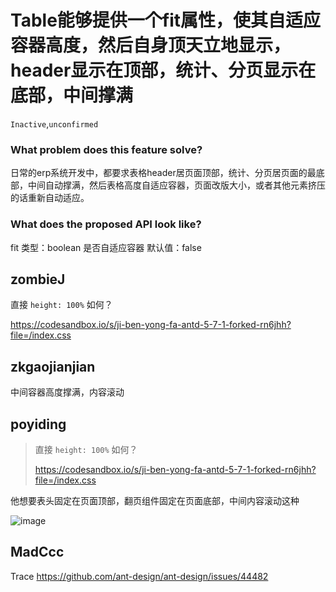 # Table能够提供一个fit属性，使其自适应容器高度，然后自身顶天立地显示，header显示在顶部，统计、分页显示在底部，中间撑满

`Inactive`,`unconfirmed`

### What problem does this feature solve?

日常的erp系统开发中，都要求表格header居页面顶部，统计、分页居页面的最底部，中间自动撑满，然后表格高度自适应容器，页面改版大小，或者其他元素挤压的话重新自动适应。

### What does the proposed API look like?

fit 类型：boolean 是否自适应容器 默认值：false

<!-- generated by ant-design-issue-helper. DO NOT REMOVE -->

## zombieJ

直接 `height: 100%` 如何？

https://codesandbox.io/s/ji-ben-yong-fa-antd-5-7-1-forked-rn6jhh?file=/index.css

## zkgaojianjian

中间容器高度撑满，内容滚动

## poyiding

> 直接 `height: 100%` 如何？
>
> https://codesandbox.io/s/ji-ben-yong-fa-antd-5-7-1-forked-rn6jhh?file=/index.css

他想要表头固定在页面顶部，翻页组件固定在页面底部，中间内容滚动这种

![image](https://github.com/ant-design/ant-design/assets/15643321/342db41d-a0cf-42a6-8887-b4ed6a639e9a)

## MadCcc

Trace https://github.com/ant-design/ant-design/issues/44482
